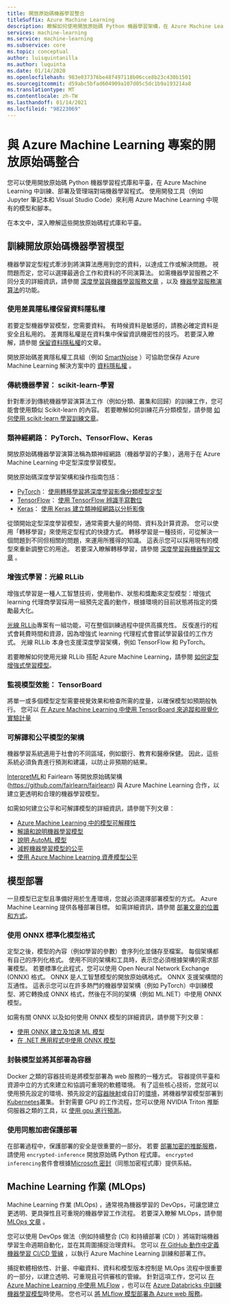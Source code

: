 ```yaml
---
title: 開放原始碼機器學習整合
titleSuffix: Azure Machine Learning
description: 瞭解如何使用開放原始碼 Python 機器學習架構，在 Azure Machine Learning 中訓練、部署及管理端對端機器學習解決方案。
services: machine-learning
ms.service: machine-learning
ms.subservice: core
ms.topic: conceptual
author: luisquintanilla
ms.author: luquinta
ms.date: 01/14/2020
ms.openlocfilehash: 983e037376be48f497118b06cce8b23c430b1501
ms.sourcegitcommit: d59abc5bfad604909a107d05c5dc1b9a193214a8
ms.translationtype: MT
ms.contentlocale: zh-TW
ms.lasthandoff: 01/14/2021
ms.locfileid: "98223069"
---
```

# <a name="open-source-integration-with-azure-machine-learning-projects"></a>與 Azure Machine Learning 專案的開放原始碼整合

您可以使用開放原始碼 Python 機器學習程式庫和平臺，在 Azure Machine Learning 中訓練、部署及管理端對端機器學習程式。  使用開發工具（例如 Jupyter 筆記本和 Visual Studio Code）來利用 Azure Machine Learning 中現有的模型和腳本。  

在本文中，深入瞭解這些開放原始碼程式庫和平臺。

## <a name="train-open-source-machine-learning-models"></a>訓練開放原始碼機器學習模型

機器學習定型程式牽涉到將演算法應用到您的資料，以達成工作或解決問題。 視問題而定，您可以選擇最適合工作和資料的不同演算法。 如需機器學習服務之不同分支的詳細資訊，請參閱 [深度學習與機器學習服務文章](./concept-deep-learning-vs-machine-learning.md) ，以及 [機器學習服務演算法](algorithm-cheat-sheet.md)的功能。

### <a name="preserve-data-privacy-using-differential-privacy"></a>使用差異隱私權保留資料隱私權

若要定型機器學習模型，您需要資料。 有時候資料是敏感的，請務必確定資料是安全且私用的。 差異隱私權是在資料集中保留資訊機密性的技巧。 若要深入瞭解，請參閱 [保留資料隱私權](concept-differential-privacy.md)的文章。 

開放原始碼差異隱私權工具組（例如 [SmartNoise](https://github.com/opendifferentialprivacy/smartnoise-core-python) ）可協助您保存 Azure Machine Learning 解決方案中的 [資料隱私權](how-to-differential-privacy.md) 。

### <a name="classical-machine-learning-scikit-learn"></a>傳統機器學習： scikit-learn-學習

針對牽涉到傳統機器學習演算法工作（例如分類、叢集和回歸）的訓練工作，您可能會使用類似 Scikit-learn 的內容。 若要瞭解如何訓練花卉分類模型，請參閱 [如何使用 scikit-learn 學習訓練文章](how-to-train-scikit-learn.md)。

### <a name="neural-networks-pytorch-tensorflow-keras"></a>類神經網路： PyTorch、TensorFlow、Keras

開放原始碼機器學習演算法稱為類神經網路（機器學習的子集），適用于在 Azure Machine Learning 中定型深度學習模型。

開放原始碼深度學習架構和操作指南包括：

 *  [PyTorch](https://github.com/pytorch/pytorch)： [使用轉移學習將深度學習影像分類模型定型](how-to-train-pytorch.md) 
 *  [TensorFlow](https://github.com/tensorflow/tensorflow)： [使用 TensorFlow 辨識手寫數位](how-to-train-tensorflow.md)
 *  [Keras](https://github.com/keras-team/keras)： [使用 Keras 建立類神經網路以分析影像](how-to-train-keras.md)

從頭開始定型深度學習模型，通常需要大量的時間、資料及計算資源。 您可以使用「轉移學習」來使用定型程式的快捷方式。 轉移學習是一種技術，可從解決一個問題到不同但相關的問題，來運用所獲得的知識。 這表示您可以採用現有的模型來重新調整它的用途。 若要深入瞭解轉移學習，請參閱 [深度學習與機器學習文章](concept-deep-learning-vs-machine-learning.md#what-is-transfer-learning) 。

### <a name="reinforcement-learning-ray-rllib"></a>增強式學習：光線 RLLib

增強式學習是一種人工智慧技術，使用動作、狀態和獎勵來定型模型：增強式 learning 代理商學習採用一組預先定義的動作，根據環境的目前狀態將指定的獎勵最大化。 

[光線 RLLib](https://github.com/ray-project/ray)專案有一組功能，可在整個訓練過程中提供高擴充性。 反復進行的程式會耗費時間和資源，因為增強式 learning 代理程式會嘗試學習最佳的工作方式。  光線 RLLib 本身也支援深度學習架構，例如 TensorFlow 和 PyTorch。  

若要瞭解如何使用光線 RLLib 搭配 Azure Machine Learning，請參閱 [如何定型增強式學習模型](how-to-use-reinforcement-learning.md)。

### <a name="monitor-model-performance-tensorboard"></a>監視模型效能： TensorBoard

將單一或多個模型定型需要視覺效果和檢查所需的度量，以確保模型如預期般執行。 您可以 [在 Azure Machine Learning 中使用 TensorBoard 來追蹤和視覺化實驗計量](./how-to-monitor-tensorboard.md)

### <a name="frameworks-for-interpretable-and-fair-models"></a>可解譯和公平模型的架構

機器學習系統適用于社會的不同區域，例如銀行、教育和醫療保健。 因此，這些系統必須負責進行預測和建議，以防止非預期的結果。

[InterpretML](https://github.com/interpretml/interpret/)和 Fairlearn 等開放原始碼架構 (https://github.com/fairlearn/fairlearn) 與 Azure Machine Learning 合作，以建立更透明和合理的機器學習模型。

如需如何建立公平和可解譯模型的詳細資訊，請參閱下列文章：

- [Azure Machine Learning 中的模型可解釋性](how-to-machine-learning-interpretability.md)
- [解讀和說明機器學習模型](how-to-machine-learning-interpretability-aml.md)
- [說明 AutoML 模型](how-to-machine-learning-interpretability-automl.md)
- [減輕機器學習模型的公平](concept-fairness-ml.md)
- [使用 Azure Machine Learning 資產模型公平](how-to-machine-learning-fairness-aml.md)

## <a name="model-deployment"></a>模型部署

一旦模型已定型且準備好用於生產環境，您就必須選擇部署模型的方式。 Azure Machine Learning 提供各種部署目標。 如需詳細資訊，請參閱 [部署文章的位置和方式](./how-to-deploy-and-where.md)。

### <a name="standardize-model-formats-with-onnx"></a>使用 ONNX 標準化模型格式

定型之後，模型的內容（例如學習的參數）會序列化並儲存至檔案。 每個架構都有自己的序列化格式。 使用不同的架構和工具時，表示您必須根據架構的需求部署模型。 若要標準化此程式，您可以使用 Open Neural Network Exchange (ONNX) 格式。 ONNX 是人工智慧模型的開放原始碼格式。 ONNX 支援架構間的互通性。 這表示您可以在許多熱門的機器學習架構（例如 PyTorch）中訓練模型、將它轉換成 ONNX 格式，然後在不同的架構（例如 ML.NET）中使用 ONNX 模型。

如需有關 ONNX 以及如何使用 ONNX 模型的詳細資訊，請參閱下列文章：

- [使用 ONNX 建立及加速 ML 模型](concept-onnx.md)
- [在 .NET 應用程式中使用 ONNX 模型](how-to-use-automl-onnx-model-dotnet.md)

### <a name="package-and-deploy-models-as-containers"></a>封裝模型並將其部署為容器

Docker 之類的容器技術是將模型部署為 web 服務的一種方式。 容器提供平臺和資源中立的方式來建立和協調可重現的軟體環境。 有了這些核心技術，您就可以使用預先設定的環境、預先設定的[容器映射](./how-to-deploy-custom-docker-image.md)或自訂的[環境](./how-to-use-environments.md)，將機器學習模型部署到[Kubernetes](./how-to-deploy-azure-kubernetes-service.md?tabs=python)叢集。 針對需要 GPU 的工作流程，您可以使用 NVIDIA Triton 推斷伺服器之類的工具，以 [使用 gpu 進行預測](how-to-deploy-with-triton.md?tabs=python)。

### <a name="secure-deployments-with-homomorphic-encryption"></a>使用同態加密保護部署

在部署過程中，保護部署的安全是很重要的一部分。 若要 [部署加密的推斷服務](how-to-homomorphic-encryption-seal.md)，請使用 `encrypted-inference` 開放原始碼 Python 程式庫。 `encrypted inferencing`套件會根據[Microsoft 密封](https://github.com/Microsoft/SEAL)（同態加密程式庫）提供系結。

## <a name="machine-learning-operations-mlops"></a>Machine Learning 作業 (MLOps) 

Machine Learning 作業 (MLOps) ，通常視為機器學習的 DevOps，可讓您建立更透明、更具彈性且可重現的機器學習工作流程。 若要深入瞭解 MLOps，請參閱 [MLOps 文章](./concept-model-management-and-deployment.md) 。 

您可以使用 DevOps 做法（例如持續整合 (CI) 和持續部署 (CD) ）將端對端機器學習生命週期自動化，並在其周圍捕捉治理資料。 您可以 [在 GitHub 動作中定義機器學習 CI/CD 管線](./how-to-github-actions-machine-learning.md) ，以執行 Azure Machine Learning 訓練和部署工作。 

捕捉軟體相依性、計量、中繼資料、資料和模型版本控制是 MLOps 流程中很重要的一部分，以建立透明、可重現且可供審核的管線。 針對這項工作，您可以 [在 Azure Machine Learning 中使用 MLFlow](how-to-use-mlflow.md) ，也可以在 [Azure Databricks 中訓練機器學習模型](./how-to-use-mlflow-azure-databricks.md)時使用。 您也可以 [將 MLflow 模型部署為 Azure web 服務](how-to-deploy-mlflow-models.md)。 
